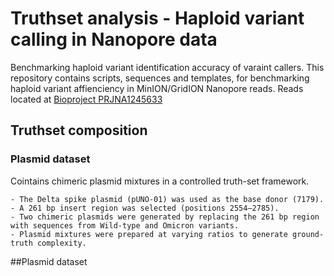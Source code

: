 # Truthset analysis - Haploid variant calling in Nanopore data
Benchmarking haploid variant identification accuracy of varaint callers.
This repository contains scripts, sequences and templates, for benchmarking haploid variant affienciency in MinION/GridION Nanopore reads.
Reads located at [Bioproject PRJNA1245633](https://www.ncbi.nlm.nih.gov/bioproject/1245633)

## Truthset composition
### Plasmid dataset
Cointains chimeric plasmid mixtures in a controlled truth-set framework.

    - The Delta spike plasmid (pUNO-01) was used as the base donor (7179).
    - A 261 bp insert region was selected (positions 2554–2785).
    - Two chimeric plasmids were generated by replacing the 261 bp region with sequences from Wild-type and Omicron variants.
    - Plasmid mixtures were prepared at varying ratios to generate ground-truth complexity.

##Plasmid dataset
